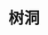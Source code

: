 ---
title: "树洞"
description: ""
slug: "树洞"
image: https://raw.githubusercontent.com/Arrackisarookie/images/main/life/newlife.jpg
---